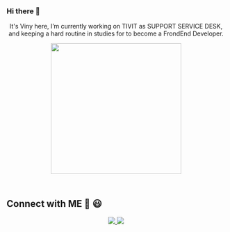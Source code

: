 ### Hi there 👋

<header display="flex-inline">
<p width="400">It's Viny here, I’m currently working on TIVIT as SUPPORT SERVICE DESK, and keeping a hard routine in studies for to become a FrondEnd Developer.</p>
  
  <img src="https://i.ibb.co/1dSK4zz/profile-git.png" width="auto" height="300" position="absolute" float="right" >
</header>


## Connect with ME 👋 😃
<p align="center">
<a href="https://www.linkedin.com/in/vinicius-batista-815983137/">
  <img src="https://hand-landing-page-curved.netlify.app/images/facebook.svg">
</a>
<a href="https://www.instagram.com/viny_batista_10/">
  <img src="https://hand-landing-page-curved.netlify.app/images/instagram.svg">
</a>
</p>
<!--



**Vbanety/Vbanety** is a ✨ _special_ ✨ repository because its `README.md` (this file) appears on your GitHub profile.

Here are some ideas to get you started:

- 🔭 I’m currently working on ...
- 🌱 I’m currently learning ...
- 👯 I’m looking to collaborate on ...
- 🤔 I’m looking for help with ...
- 💬 Ask me about ...
- 📫 How to reach me: ...
- 😄 Pronouns: ...
- ⚡ Fun fact: ...
-->
